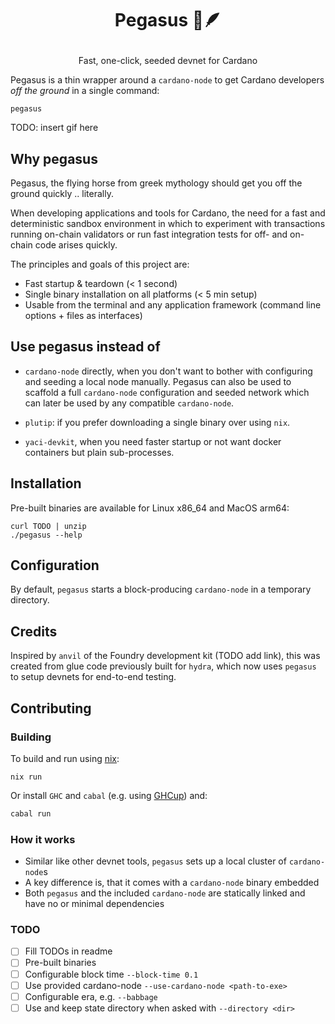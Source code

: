 # <p align="center">Pegasus 🐴🪶</p>

<div align="center">
  <p>Fast, one-click, seeded devnet for Cardano</p>
</div>

Pegasus is a thin wrapper around a `cardano-node` to get Cardano developers _off the ground_ in a single command:

``` shell
pegasus
```

TODO: insert gif here

## Why pegasus

Pegasus, the flying horse from greek mythology should get you off the ground quickly .. literally.

When developing applications and tools for Cardano, the need for a fast and deterministic sandbox environment in which to experiment with transactions running on-chain validators or run fast integration tests for off- and on-chain code arises quickly.

The principles and goals of this project are:

- Fast startup & teardown (< 1 second)
- Single binary installation on all platforms (< 5 min setup)
- Usable from the terminal and any application framework (command line options + files as interfaces)

## Use pegasus instead of

- `cardano-node` directly, when you don't want to bother with configuring and seeding a local node manually. Pegasus can also be used to scaffold a full `cardano-node` configuration and seeded network which can later be used by any compatible `cardano-node`.

- `plutip`: if you prefer downloading a single binary over using `nix`.

- `yaci-devkit`, when you need faster startup or not want docker containers but plain sub-processes.

## Installation

Pre-built binaries are available for Linux x86_64 and MacOS arm64:

``` shell
curl TODO | unzip 
./pegasus --help
```

## Configuration

By default, `pegasus` starts a block-producing `cardano-node` in a temporary directory.

## Credits

Inspired by `anvil` of the Foundry development kit (TODO add link), this was created from glue code previously built for `hydra`, which now uses `pegasus` to setup devnets for end-to-end testing.

## Contributing

### Building

To build and run using [nix](https://nixos.org/):

``` shell
nix run
```

Or install `GHC` and `cabal` (e.g. using [GHCup](https://www.haskell.org/ghcup/)) and:

```sh
cabal run
```

### How it works

- Similar like other devnet tools, `pegasus` sets up a local cluster of `cardano-node`s
- A key difference is, that it comes with a `cardano-node` binary embedded
- Both `pegasus` and the included `cardano-node` are statically linked and have no or minimal dependencies

### TODO
- [ ] Fill TODOs in readme
- [ ] Pre-built binaries
- [ ] Configurable block time `--block-time 0.1`
- [ ] Use provided cardano-node `--use-cardano-node <path-to-exe>`
- [ ] Configurable era, e.g. `--babbage`
- [ ] Use and keep state directory when asked with `--directory <dir>`
